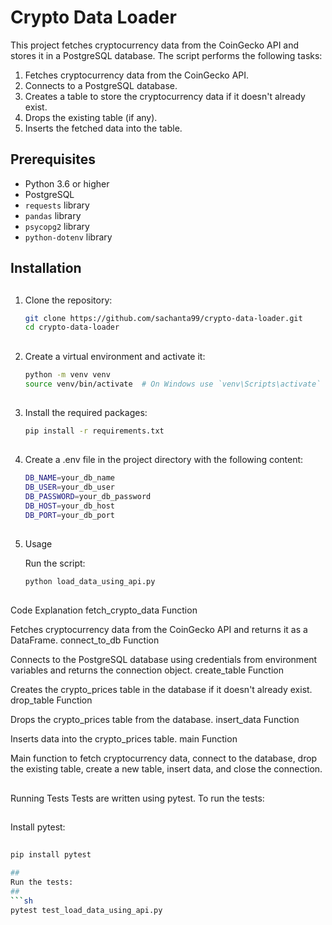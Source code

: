 # Crypto Data Loader

This project fetches cryptocurrency data from the CoinGecko API and stores it in a PostgreSQL database. The script performs the following tasks:

1. Fetches cryptocurrency data from the CoinGecko API.
2. Connects to a PostgreSQL database.
3. Creates a table to store the cryptocurrency data if it doesn't already exist.
4. Drops the existing table (if any).
5. Inserts the fetched data into the table.

## Prerequisites

- Python 3.6 or higher
- PostgreSQL
- `requests` library
- `pandas` library
- `psycopg2` library
- `python-dotenv` library

## Installation

##
1. Clone the repository:
   ```sh
   git clone https://github.com/sachanta99/crypto-data-loader.git
   cd crypto-data-loader

##
2. Create a virtual environment and activate it:
   ```sh
   python -m venv venv
   source venv/bin/activate  # On Windows use `venv\Scripts\activate`

##
3. Install the required packages:
   ```sh 
   pip install -r requirements.txt

##
4. Create a .env file in the project directory with the following content:

   ```sh
   DB_NAME=your_db_name
   DB_USER=your_db_user
   DB_PASSWORD=your_db_password
   DB_HOST=your_db_host
   DB_PORT=your_db_port

##
5. Usage

    Run the script:
    ```sh
    python load_data_using_api.py
    
##
Code Explanation
fetch_crypto_data Function

Fetches cryptocurrency data from the CoinGecko API and returns it as a DataFrame.
connect_to_db Function

Connects to the PostgreSQL database using credentials from environment variables and returns the connection object.
create_table Function

Creates the crypto_prices table in the database if it doesn't already exist.
drop_table Function

Drops the crypto_prices table from the database.
insert_data Function

Inserts data into the crypto_prices table.
main Function

Main function to fetch cryptocurrency data, connect to the database, drop the existing table, create a new table, insert data, and close the connection.

##
Running Tests
Tests are written using pytest. To run the tests:
##

Install pytest:

##
```sh
pip install pytest

##
Run the tests:
##
```sh
pytest test_load_data_using_api.py
